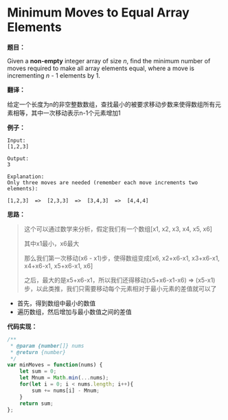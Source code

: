 # Minimum Moves to Equal Array Elements

**题目：**

Given a **non-empty** integer array of size *n*, find the minimum number of moves required to make all array elements equal, where a move is incrementing *n* - 1 elements by 1.

**翻译：**

给定一个长度为n的非空整数数组，查找最小的被要求移动步数来使得数组所有元素相等，其中一次移动表示n-1个元素增加1

**例子：**

```
Input:
[1,2,3]

Output:
3

Explanation:
Only three moves are needed (remember each move increments two elements):

[1,2,3]  =>  [2,3,3]  =>  [3,4,3]  =>  [4,4,4]
```

**思路：**

> 这个可以通过数学来分析，假定我们有一个数组[x1, x2, x3, x4, x5, x6]
>
> 其中x1最小，x6最大
>
> 那么我们第一次移动(x6 - x1)步，使得数组变成[x6, x2+x6-x1, x3+x6-x1, x4+x6-x1, x5+x6-x1, x6]
>
> 之后，最大的是x5+x6-x1，所以我们还得移动(x5+x6-x1-x6) => (x5-x1)步，以此类推，我们只需要移动每个元素相对于最小元素的差值就可以了

* 首先，得到数组中最小的数值
* 遍历数组，然后增加与最小数值之间的差值

**代码实现：**

```javascript
/**
 * @param {number[]} nums
 * @return {number}
 */
var minMoves = function(nums) {
    let sum = 0;
    let Mnum = Math.min(...nums);
    for(let i = 0; i < nums.length; i++){
        sum += nums[i] - Mnum;
    }
    return sum;
};
```


